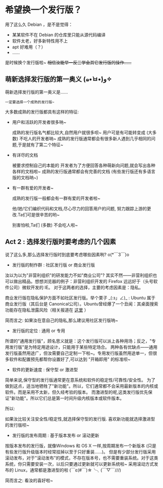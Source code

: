 # 希望换一个发行版？

用了这么久 Debian ，是不是觉得：

* 某某软件不在 Debian 的仓库里只能从源代码编译
* 软件太老，好多新特性用不上
* apt 好难用（？）
* ……

是时候换个发行版啦~ <del>相信汝能举一反三学会其它发行版的操作……</del>


## 萌新选择发行版的第一奥义 (๑•̀ㅂ•́)و✧

萌新选择发行版的第一奥义是......

    一定要选择一个成熟的发行版~

大多数成熟的发行版都具有这样的特征:

* 用户和活跃的开发者很多呐~

    成熟的发行版名气都比较大,自然用户就很多呗~
    用户可是有可能转变成 (大多数) 不吃人的开发者呐~
    成熟的发行版通常都会有很多新人遇到几乎相同的问题,于是就有了第二个特征~

* 有详尽的文档

    </del>被要求控制自己的本能的</del> 开发者为了方便回答各种萌新向问题,就会写出各种各样的文档啦~
    成熟的发行版通常都会有完善的文档 (有些发行版还有多语言版的文档呐~)

* 有一群有爱的开发者~

    成熟的发行版一般都会有一群有爱的开发者啦~

    他/她/它们编织代码和文档,尽心尽力的回答用户的问题, 努力跟踪上游的更改.Ta们可是很辛苦的哟~

    别害怕啦,Ta们 (多数) 不会吃人啦~

## Act 2 : 选择发行版时要考虑的几个因素

说了这么多,那么选择发行版时到底要考虑哪些因素咧? o(*￣3￣)o
* 发行版的制作群 : 社区发行版 or 商业发行版

汝以为以为"非营利组织"的研发能力不如"商业公司"?
其实不然——非营利组织也可以做出精品。想想浏览器的例子：非营利组织开发的 Firefox 远远好于（头号软件公司）微软开发的 IE。
对于这两者的选择，主要的考虑因素是：隐私。

商业发行版在隐私保护方面不如社区发行版。举个栗子 \_(:з」∠)\_ :
Ubuntu 属于商业发行版（其后台是 Canonical公司）。Ubuntu曾经爆了一个丑闻：其桌面搜索功能存在隐私泄露风险（相关报道在 
[这里](https://www.eff.org/deeplinks/2012/10/privacy-ubuntu-1210-amazon-ads-and-data-leaks) ）

简而言之: 如果汝在意自己的隐私,那么建议用社区发行版呐~

* 发行版的定位 : 通用 or 专用

所谓的"通用发行版"，顾名思义就是：这个发行版可以派上各种用场；反之，"专用发行版"是为特定用途设计，只能用于某些特定场合。
两种各有优缺点——通用发行版虽然用途广，但汝需要自己定制一下啦~。专用发行版虽然用途单一，但很多软件和配置预先都帮你设置好了,可以达到 "开箱即用" 的标准呗~

* 软件的更新速度 : 保守型 or 激进型

简单来说,保守型的发行版通常更在意系统和软件的稳定性/可靠性/安全性。 为了做到这点，适当地牺牲了"新功能"。所以，它们通常都不会采用最新版本的内核或软件。而是采用不太新，但久经考验的版本。
而激进型的呢,这类发行版优先保证"新功能"。所以它们总是第一时间升级内核版本或软件版本。

所以:

如果汝比较关注安全性/稳定性,就选择保守型的发行版. 喜欢新功能就选择激进型的发行版呗~

* 发行版的发布周期 : 基于版本发布 or 滚动更新

按版本发布的发行版，就像Windows 和 OS X 一样,按周期发布一个新版本 (只是有些发行版升级版本时经常挂掉以至于只好重装......)。
但是有少部分发行版采用滚动发布，对于"滚动发布"的模式，不存在版本号，也不需要重装系统。对于这类系统，你只需要安装一次，以后只要通过更新就可以更新系统啦~
采用滚动方式发布的 Linux，通常都是激进型的啦 (￣ε(#￣)☆╰╮(￣▽￣///)

简而言之: 看汝的喜好啦~
